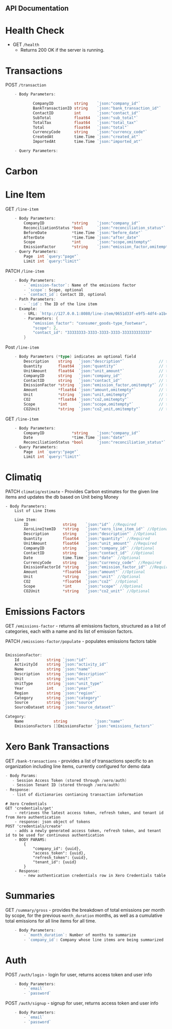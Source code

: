 ## API Documentation

# Health Check

- GET `/health`
  - Returns 200 OK if the server is running.

# Transactions

POST `/transaction`

```go
    - Body Parameters:

            CompanyID         string    `json:"company_id"`
            BankTransactionID string    `json:"bank_transaction_id"`
            ContactID         int       `json:"contact_id"`
            SubTotal          float64   `json:"sub_total"`
            TotalTax          float64   `json:"total_tax"`
            Total             float64   `json:"total"`
            CurrencyCode      string    `json:"currency_code"`
            CreatedAt         time.Time `json:"created_at"`
            ImportedAt        time.Time `json:"imported_at"`

    - Query Parameters:
```

# Carbon

# Line Item
GET `/line-item` 
```go
    - Body Parameters:
        CompanyID            *string    `json:"company_id"`
        ReconciliationStatus *bool      `json:"reconciliation_status"`
        BeforeDate           *time.Time `json:"before_date"`
        AfterDate            *time.Time `json:"after_date"`
        Scope                *int       `json:"scope,omitempty"`
        EmissionFactor       *string    `json:"emission_factor,omitempty"`
    - Query Parameters:
        Page  int `query:"page"`
	    Limit int `query:"limit"`

```


PATCH `/line-item`
```go
    - Body Parameters:
        - `emission-factor`: Name of the emissions factor
        - `scope`: Scope, optional 
        - `contact_id`: Contact ID, optional
    - Path Parameters:
        - `:id`: The ID of the line item
    - Example:
        - URL: `http://127.0.0.1:8080/line-item/0651d33f-e9f5-4df4-a1b4-155c0e6cceff`
        - Parameters: {
            "emission_factor": "consumer_goods-type_footwear",
            "scope": 2, 
            "contact_id": "33333333-3333-3333-3333-333333333333"
        }
```

Post `/line-item`
```go
    - Body Parameters (*type) indicates an optional field
        Description    string   `json:"description"`               // the description for a line item, non-empty
        Quantity       float64  `json:"quantity"`                  // the quantity of items purchased, >= 0
        UnitAmount     float64  `json:"unit_amount"`               // the price, >= 0
        CompanyID      string   `json:"company_id"`                // the id of the associated company, uuid
        ContactID      string   `json:"contact_id"`                // the id of the associated contact, uuid
        EmissionFactor *string  `json:"emission_factor,omitempty"` // the emission factor as known by climatiq
        Amount         *float64 `json:"amount,omitempty"`          // the amount of the emission factor, >= 0
        Unit           *string  `json:"unit,omitempty"`            // the unit of the emission factor
        CO2            *float64 `json:"co2,omitempty"`             // the amount of CO2, >= 0
        Scope          *int     `json:"scope,omitempty"`           // the scope of the line-item
        CO2Unit        *string  `json:"co2_unit,omitempty"`        // the unit of CO2
```


GET `/line-item` 
```go
    - Body Parameters:
        CompanyID            *string    `json:"company_id"`
        Date                 *time.Time `json:"date"`
        ReconciliationStatus *bool      `json:"reconciliation_status"`
    - Query Parameters:
        Page  int `query:"page"`
	    Limit int `query:"limit"`

```

# Climatiq

PATCH `climatiq/estimate`
    - Provides Carbon estimates for the given line items and updates the db based on Unit being Money

    - Body Parameters:
        List of Line Items

```go
    Line Item:
        ID               string    `json:"id"` //Required
        XeroLineItemID   *string   `json:"xero_line_item_id"` //Optional
        Description      string    `json:"description"` //Optional
        Quantity         float64   `json:"quantity"` //Required
        UnitAmount       float64   `json:"unit_amount"` //Required
        CompanyID        string    `json:"company_id"` //Optional
        ContactID        string    `json:"contact_id"` //Optional
        Date             time.Time `json:"date"` //Optional
        CurrencyCode     string    `json:"currency_code"` //Required
        EmissionFactorId *string   `json:"emission_factor_id"` //Required
        Amount           *float64  `json:"amount"` //Optional
        Unit             *string   `json:"unit"` //Optional
        CO2              *float64  `json:"co2"` //Optional
        Scope            *int      `json:"scope"` //Optional
        CO2Unit          *string   `json:"co2_unit"` //Optional
```

# Emissions Factors

GET `/emissions-factor`
    - returns all emissions factors, structured as a list of categories, each with a name and its list of emission factors. 

PATCH `/emissions-factor/populate`
    - populates emissions factors table

```go

EmissionsFactor:
    Id            string `json:"id"`
	ActivityId    string `json:"activity_id"`
	Name          string `json:"name"`
	Description   string `json:"description"`
	Unit          string `json:"unit"`
	UnitType      string `json:"unit_type"`
	Year          int    `json:"year"`
	Region        string `json:"region"`
	Category      string `json:"category"`
	Source        string `json:"source"`
	SourceDataset string `json:"source_dataset"`

Category:
	Name             string            `json:"name"`
	EmissionsFactors []EmissionsFactor `json:"emissions_factors"`

```
# Xero Bank Transactions

GET `/bank-transactions`
	- provides a list of transactions specific to an organization including line items, currently configured for demo data
 ``` go
- Body Params:
	- Session Access Token (stored through /xero/auth)
	- Session Tenant ID (stored through /xero/auth)
- Response:
	- list of dictionaries contianing transaction information
```
```
# Xero Credentials
GET 'credentials/get'
	- retrieves the latest access token, refresh token, and tenant id from Xero authentication
	- response: json object of tokens 
POST 'credentials/create'
	- adds a newly generated access token, refresh token, and tenant id to be used for continuous authentication
	- BODY PARAMS:
		{
		    "company_id": {uuid},
		    "access_token": {uuid},
		    "refresh_token": {uuid},
		    "tenant_id": {uuid}
		} 
	- Response:
		- new authentication credentials row in Xero Credentials table
```
# Summaries


GET `/summary/gross`
    - provides the breakdown of total emissions per month by scope, for the previous `month_duration` months, as well as a cumulative total emissions for all line items for all time.

```go
    - Body Parameters:
        - `month_duration`: Number of months to summarize
        - `company_id`: Company whose line items are being summarized
```

# Auth

POST `/auth/login`
    - login for user, returns access token and user info

```go
    - Body Parameters:
        - `email`
        - `password`
```

POST `/auth/signup`
    - signup for user, returns access token and user info

```go
    - Body Parameters:
        - `email`
        - `password`
```
